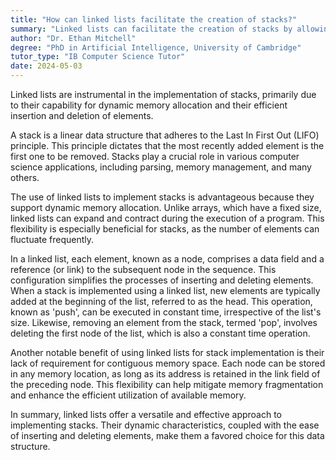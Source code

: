 ```yaml
---
title: "How can linked lists facilitate the creation of stacks?"
summary: "Linked lists can facilitate the creation of stacks by allowing dynamic memory allocation and easy insertion and deletion of elements."
author: "Dr. Ethan Mitchell"
degree: "PhD in Artificial Intelligence, University of Cambridge"
tutor_type: "IB Computer Science Tutor"
date: 2024-05-03
---
```


Linked lists are instrumental in the implementation of stacks, primarily due to their capability for dynamic memory allocation and their efficient insertion and deletion of elements.

A stack is a linear data structure that adheres to the Last In First Out (LIFO) principle. This principle dictates that the most recently added element is the first one to be removed. Stacks play a crucial role in various computer science applications, including parsing, memory management, and many others.

The use of linked lists to implement stacks is advantageous because they support dynamic memory allocation. Unlike arrays, which have a fixed size, linked lists can expand and contract during the execution of a program. This flexibility is especially beneficial for stacks, as the number of elements can fluctuate frequently.

In a linked list, each element, known as a node, comprises a data field and a reference (or link) to the subsequent node in the sequence. This configuration simplifies the processes of inserting and deleting elements. When a stack is implemented using a linked list, new elements are typically added at the beginning of the list, referred to as the head. This operation, known as 'push', can be executed in constant time, irrespective of the list's size. Likewise, removing an element from the stack, termed 'pop', involves deleting the first node of the list, which is also a constant time operation.

Another notable benefit of using linked lists for stack implementation is their lack of requirement for contiguous memory space. Each node can be stored in any memory location, as long as its address is retained in the link field of the preceding node. This flexibility can help mitigate memory fragmentation and enhance the efficient utilization of available memory.

In summary, linked lists offer a versatile and effective approach to implementing stacks. Their dynamic characteristics, coupled with the ease of inserting and deleting elements, make them a favored choice for this data structure.
    